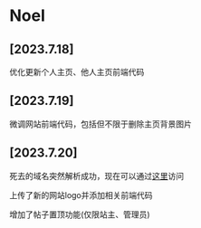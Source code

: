# Noel

## [2023.7.18]
优化更新个人主页、他人主页前端代码
## [2023.7.19]
微调网站前端代码，包括但不限于删除主页背景图片
## [2023.7.20]
死去的域名突然解析成功，现在可以通过[这里](http://www.aenstaraxnoel.fun/)访问

上传了新的网站logo并添加相关前端代码

增加了帖子置顶功能(仅限站主、管理员)
